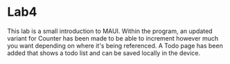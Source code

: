 # Lab4
This lab is a small introduction to MAUI.
Within the program, an updated variant for Counter has been made to be able to increment however much you want depending on where it's being referenced.
A Todo page has been added that shows a todo list and can be saved locally in the device.
